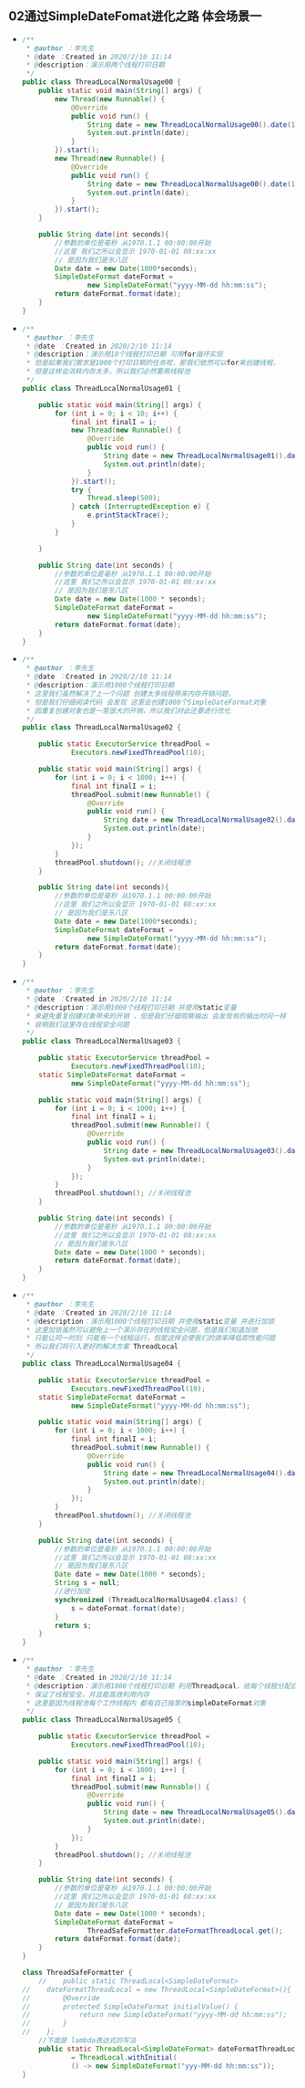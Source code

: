 ## **02通过SimpleDateFomat进化之路  体会场景一**

- ```java
  /**
   * @author ：李先生
   * @date ：Created in 2020/2/10 11:14
   * @description：演示用两个线程打印日期
   */
  public class ThreadLocalNormalUsage00 {
      public static void main(String[] args) {
          new Thread(new Runnable() {
              @Override
              public void run() {
                  String date = new ThreadLocalNormalUsage00().date(10);
                  System.out.println(date);
              }
          }).start();
          new Thread(new Runnable() {
              @Override
              public void run() {
                  String date = new ThreadLocalNormalUsage00().date(1071);
                  System.out.println(date);
              }
          }).start();
      }
  
      public String date(int seconds){
          //参数的单位是毫秒 从1970.1.1 00:00:00开始
          //这里 我们之所以会显示 1970-01-01 08:xx:xx
          // 是因为我们是东八区
          Date date = new Date(1000*seconds);
          SimpleDateFormat dateFormat =
                  new SimpleDateFormat("yyyy-MM-dd hh:mm:ss");
          return dateFormat.format(date);
      }
  }
  
  ```

- ```java
  /**
   * @author ：李先生
   * @date ：Created in 2020/2/10 11:14
   * @description：演示用10个线程打印日期 可用for循环实现
   * 但是如果我们需求是1000个打印日期的任务呢，那我们依然可以for来创建线程，
   * 但是这样会消耗内存太多，所以我们必然要用线程池
   */
  public class ThreadLocalNormalUsage01 {
  
      public static void main(String[] args) {
          for (int i = 0; i < 10; i++) {
              final int finalI = i;
              new Thread(new Runnable() {
                  @Override
                  public void run() {
                      String date = new ThreadLocalNormalUsage01().date(finalI * 10);
                      System.out.println(date);
                  }
              }).start();
              try {
                  Thread.sleep(500);
              } catch (InterruptedException e) {
                  e.printStackTrace();
              }
          }
  
      }
  
      public String date(int seconds) {
          //参数的单位是毫秒 从1970.1.1 00:00:00开始
          //这里 我们之所以会显示 1970-01-01 08:xx:xx
          // 是因为我们是东八区
          Date date = new Date(1000 * seconds);
          SimpleDateFormat dateFormat =
                  new SimpleDateFormat("yyyy-MM-dd hh:mm:ss");
          return dateFormat.format(date);
      }
  }
  ```

- ```java
  /**
   * @author ：李先生
   * @date ：Created in 2020/2/10 11:14
   * @description：演示用1000个线程打印日期
   * 这里我们虽然解决了上一个问题 创建太多线程带来内存开销问题，
   * 但是我们仔细阅读代码 会发现 这里会创建1000个SimpleDateFormat对象
   * 因重复创建对象也是一笔很大的开销，所以我们对此还要进行优化
   */
  public class ThreadLocalNormalUsage02 {
  
      public static ExecutorService threadPool =
              Executors.newFixedThreadPool(10);
  
      public static void main(String[] args) {
          for (int i = 0; i < 1000; i++) {
              final int finalI = i;
              threadPool.submit(new Runnable() {
                  @Override
                  public void run() {
                      String date = new ThreadLocalNormalUsage02().date(finalI*10);
                      System.out.println(date);
                  }
              });
          }
          threadPool.shutdown(); //关闭线程池
      }
  
      public String date(int seconds){
          //参数的单位是毫秒 从1970.1.1 00:00:00开始
          //这里 我们之所以会显示 1970-01-01 08:xx:xx
          // 是因为我们是东八区
          Date date = new Date(1000*seconds);
          SimpleDateFormat dateFormat =
                  new SimpleDateFormat("yyyy-MM-dd hh:mm:ss");
          return dateFormat.format(date);
      }
  }
  ```

- ```java
  /**
   * @author ：李先生
   * @date ：Created in 2020/2/10 11:14
   * @description：演示用1000个线程打印日期 并使用static变量
   * 来避免重复创建对象带来的开销 ，但是我们仔细观察输出 会发现有的输出时间一样
   * 说明我们这里存在线程安全问题
   */
  public class ThreadLocalNormalUsage03 {
  
      public static ExecutorService threadPool =
              Executors.newFixedThreadPool(10);
      static SimpleDateFormat dateFormat =
              new SimpleDateFormat("yyyy-MM-dd hh:mm:ss");
  
      public static void main(String[] args) {
          for (int i = 0; i < 1000; i++) {
              final int finalI = i;
              threadPool.submit(new Runnable() {
                  @Override
                  public void run() {
                      String date = new ThreadLocalNormalUsage03().date(finalI * 10);
                      System.out.println(date);
                  }
              });
          }
          threadPool.shutdown(); //关闭线程池
      }
  
      public String date(int seconds) {
          //参数的单位是毫秒 从1970.1.1 00:00:00开始
          //这里 我们之所以会显示 1970-01-01 08:xx:xx
          // 是因为我们是东八区
          Date date = new Date(1000 * seconds);
          return dateFormat.format(date);
      }
  }
  ```

- ```java
  /**
   * @author ：李先生
   * @date ：Created in 2020/2/10 11:14
   * @description：演示用1000个线程打印日期 并使用static变量 并进行加锁
   * 这里加锁虽然可以避免上一个演示存在的线程安全问题，但是我们知道加锁
   * 只能让同一时刻 只能有一个线程运行，但是这样会使我们的效率降低即性能问题
   * 所以我们将引入更好的解决方案 ThreadLocal
   */
  public class ThreadLocalNormalUsage04 {
  
      public static ExecutorService threadPool =
              Executors.newFixedThreadPool(10);
      static SimpleDateFormat dateFormat =
              new SimpleDateFormat("yyyy-MM-dd hh:mm:ss");
  
      public static void main(String[] args) {
          for (int i = 0; i < 1000; i++) {
              final int finalI = i;
              threadPool.submit(new Runnable() {
                  @Override
                  public void run() {
                      String date = new ThreadLocalNormalUsage04().date(finalI * 10);
                      System.out.println(date);
                  }
              });
          }
          threadPool.shutdown(); //关闭线程池
      }
  
      public String date(int seconds) {
          //参数的单位是毫秒 从1970.1.1 00:00:00开始
          //这里 我们之所以会显示 1970-01-01 08:xx:xx
          // 是因为我们是东八区
          Date date = new Date(1000 * seconds);
          String s = null;
          //进行加锁
          synchronized (ThreadLocalNormalUsage04.class) {
              s = dateFormat.format(date);
          }
          return s;
      }
  }
  ```

- ```java
  /**
   * @author ：李先生
   * @date ：Created in 2020/2/10 11:14
   * @description：演示用1000个线程打印日期 利用ThreadLocal，给每个线程分配自己的dateFormat对象，
   * 保证了线程安全，并且能高效利用内存
   * 这里是因为线程池每个工作线程内 都有自己独享的simpleDateFormat对象
   */
  public class ThreadLocalNormalUsage05 {
  
      public static ExecutorService threadPool =
              Executors.newFixedThreadPool(10);
  
      public static void main(String[] args) {
          for (int i = 0; i < 1000; i++) {
              final int finalI = i;
              threadPool.submit(new Runnable() {
                  @Override
                  public void run() {
                      String date = new ThreadLocalNormalUsage05().date(finalI * 10);
                      System.out.println(date);
                  }
              });
          }
          threadPool.shutdown(); //关闭线程池
      }
  
      public String date(int seconds) {
          //参数的单位是毫秒 从1970.1.1 00:00:00开始
          //这里 我们之所以会显示 1970-01-01 08:xx:xx
          // 是因为我们是东八区
          Date date = new Date(1000 * seconds);
          SimpleDateFormat dateFormat =
                  ThreadSafeFormatter.dateFormatThreadLocal.get();
          return dateFormat.format(date);
      }
  }
  
  class ThreadSafeFormatter {
      //    public static ThreadLocal<SimpleDateFormat>
  //    dateFormatThreadLocal = new ThreadLocal<SimpleDateFormat>(){
  //        @Override
  //        protected SimpleDateFormat initialValue() {
  //            return new SimpleDateFormat("yyyy-MM-dd hh:mm:ss");
  //        }
  //    };
      //下面是 lambda表达式的写法
      public static ThreadLocal<SimpleDateFormat> dateFormatThreadLocal
              = ThreadLocal.withInitial(
              () -> new SimpleDateFormat("yyy-MM-dd hh:mm:ss"));
  }
  ```

  


